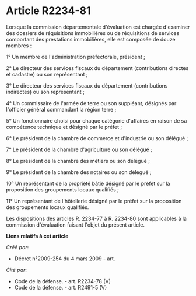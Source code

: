 # Article R2234-81

Lorsque la commission départementale d'évaluation est chargée d'examiner des dossiers de réquisitions immobilières ou de
réquisitions de services comportant des prestations immobilières, elle est composée de douze membres :

1° Un membre de l'administration préfectorale, président ;

2° Le directeur des services fiscaux du département (contributions directes et cadastre) ou son représentant ;

3° Le directeur des services fiscaux du département (contributions indirectes) ou son représentant ;

4° Un commissaire de l'armée de terre ou son suppléant, désignés par l'officier général commandant la région terre ;

5° Un fonctionnaire choisi pour chaque catégorie d'affaires en raison de sa compétence technique et désigné par le préfet ;

6° Le président de la chambre de commerce et d'industrie ou son délégué ;

7° Le président de la chambre d'agriculture ou son délégué ;

8° Le président de la chambre des métiers ou son délégué ;

9° Le président de la chambre des notaires ou son délégué ;

10° Un représentant de la propriété bâtie désigné par le préfet sur la proposition des groupements locaux qualifiés ;

11° Un représentant de l'hôtellerie désigné par le préfet sur la proposition des groupements locaux qualifiés.

Les dispositions des articles R. 2234-77 à R. 2234-80 sont applicables à la commission d'évaluation faisant l'objet du
présent article.

**Liens relatifs à cet article**

_Créé par_:

  - Décret n°2009-254 du 4 mars 2009 - art.

_Cité par_:

  - Code de la défense. - art. R2234-78 (V)
  - Code de la défense. - art. R2491-5 (V)
